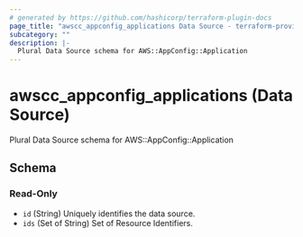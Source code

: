```yaml
---
# generated by https://github.com/hashicorp/terraform-plugin-docs
page_title: "awscc_appconfig_applications Data Source - terraform-provider-awscc"
subcategory: ""
description: |-
  Plural Data Source schema for AWS::AppConfig::Application
---
```


# awscc_appconfig_applications (Data Source)

Plural Data Source schema for AWS::AppConfig::Application



<!-- schema generated by tfplugindocs -->
## Schema

### Read-Only

- `id` (String) Uniquely identifies the data source.
- `ids` (Set of String) Set of Resource Identifiers.
